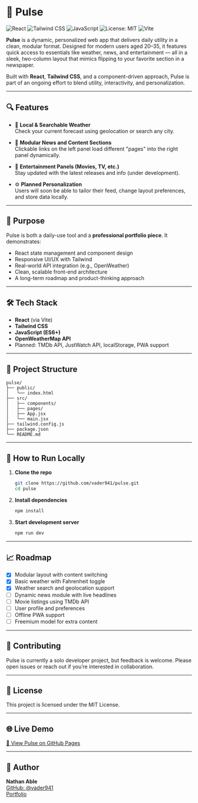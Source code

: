 # 📰 Pulse

![React](https://img.shields.io/badge/React-20232A?style=for-the-badge&logo=react&logoColor=61DAFB)
![Tailwind CSS](https://img.shields.io/badge/TailwindCSS-38B2AC?style=for-the-badge&logo=tailwind-css&logoColor=white)
![JavaScript](https://img.shields.io/badge/JavaScript-F7DF1E?style=for-the-badge&logo=javascript&logoColor=black)
![License: MIT](https://img.shields.io/badge/License-MIT-yellow.svg?style=for-the-badge)
![Vite](https://img.shields.io/badge/Vite-646CFF?style=for-the-badge&logo=vite&logoColor=white)

**Pulse** is a dynamic, personalized web app that delivers daily utility in a clean, modular format. Designed for modern users aged 20–35, it features quick access to essentials like weather, news, and entertainment — all in a sleek, two-column layout that mimics flipping to your favorite section in a newspaper.

Built with **React**, **Tailwind CSS**, and a component-driven approach, Pulse is part of an ongoing effort to blend utility, interactivity, and personalization.

---

## 🔍 Features

- 📍 **Local & Searchable Weather**  
  Check your current forecast using geolocation or search any city.

- 📰 **Modular News and Content Sections**  
  Clickable links on the left panel load different "pages" into the right panel dynamically.

- 🎥 **Entertainment Panels (Movies, TV, etc.)**  
  Stay updated with the latest releases and info (under development).

- ⚙️ **Planned Personalization**  
  Users will soon be able to tailor their feed, change layout preferences, and store data locally.

---

## 🧠 Purpose

Pulse is both a daily-use tool and a **professional portfolio piece**. It demonstrates:

- React state management and component design
- Responsive UI/UX with Tailwind
- Real-world API integration (e.g., OpenWeather)
- Clean, scalable front-end architecture
- A long-term roadmap and product-thinking approach

---

## 🛠️ Tech Stack

- **React** (via Vite)
- **Tailwind CSS**
- **JavaScript (ES6+)**
- **OpenWeatherMap API**
- Planned: TMDb API, JustWatch API, localStorage, PWA support

---

## 📁 Project Structure

```
pulse/
├── public/
│   └── index.html
├── src/
│   ├── components/
│   ├── pages/
│   ├── App.jsx
│   └── main.jsx
├── tailwind.config.js
├── package.json
└── README.md
```

---

## 🚀 How to Run Locally

1. **Clone the repo**
   ```bash
   git clone https://github.com/vader941/pulse.git
   cd pulse
   ```

2. **Install dependencies**
   ```bash
   npm install
   ```

3. **Start development server**
   ```bash
   npm run dev
   ```

---

## 📈 Roadmap

- [x] Modular layout with content switching
- [x] Basic weather with Fahrenheit toggle
- [x] Weather search and geolocation support
- [ ] Dynamic news module with live headlines
- [ ] Movie listings using TMDb API
- [ ] User profile and preferences
- [ ] Offline PWA support
- [ ] Freemium model for extra content

---

## 🤝 Contributing

Pulse is currently a solo developer project, but feedback is welcome. Please open issues or reach out if you’re interested in collaboration.

---

## 📄 License

This project is licensed under the MIT License.

---

## 🌐 Live Demo

[🔗 View Pulse on GitHub Pages](https://vader941.github.io/Pulse)

---

## 👤 Author

**Nathan Able**  
[GitHub: @vader941](https://github.com/vader941)  
[Portfolio](https://vader941.github.io/01-prj-personal-site/)
